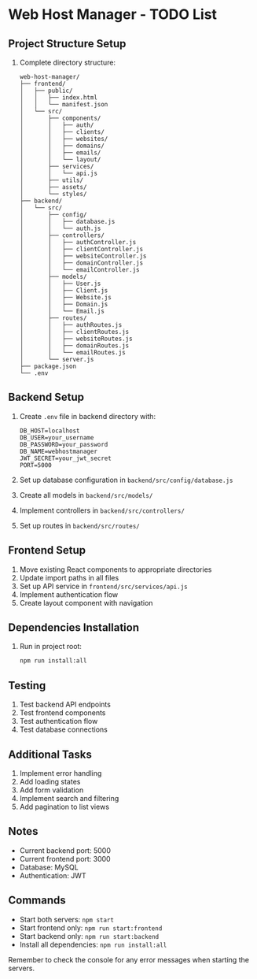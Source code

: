 # Web Host Manager - TODO List

## Project Structure Setup
1. Complete directory structure:
   ```
   web-host-manager/
   ├── frontend/
   │   ├── public/
   │   │   ├── index.html
   │   │   └── manifest.json
   │   └── src/
   │       ├── components/
   │       │   ├── auth/
   │       │   ├── clients/
   │       │   ├── websites/
   │       │   ├── domains/
   │       │   ├── emails/
   │       │   └── layout/
   │       ├── services/
   │       │   └── api.js
   │       ├── utils/
   │       ├── assets/
   │       └── styles/
   ├── backend/
   │   └── src/
   │       ├── config/
   │       │   ├── database.js
   │       │   └── auth.js
   │       ├── controllers/
   │       │   ├── authController.js
   │       │   ├── clientController.js
   │       │   ├── websiteController.js
   │       │   ├── domainController.js
   │       │   └── emailController.js
   │       ├── models/
   │       │   ├── User.js
   │       │   ├── Client.js
   │       │   ├── Website.js
   │       │   ├── Domain.js
   │       │   └── Email.js
   │       ├── routes/
   │       │   ├── authRoutes.js
   │       │   ├── clientRoutes.js
   │       │   ├── websiteRoutes.js
   │       │   ├── domainRoutes.js
   │       │   └── emailRoutes.js
   │       └── server.js
   ├── package.json
   └── .env
   ```

## Backend Setup
1. Create `.env` file in backend directory with:
   ```
   DB_HOST=localhost
   DB_USER=your_username
   DB_PASSWORD=your_password
   DB_NAME=webhostmanager
   JWT_SECRET=your_jwt_secret
   PORT=5000
   ```

2. Set up database configuration in `backend/src/config/database.js`
3. Create all models in `backend/src/models/`
4. Implement controllers in `backend/src/controllers/`
5. Set up routes in `backend/src/routes/`

## Frontend Setup
1. Move existing React components to appropriate directories
2. Update import paths in all files
3. Set up API service in `frontend/src/services/api.js`
4. Implement authentication flow
5. Create layout component with navigation

## Dependencies Installation
1. Run in project root:
   ```bash
   npm run install:all
   ```

## Testing
1. Test backend API endpoints
2. Test frontend components
3. Test authentication flow
4. Test database connections

## Additional Tasks
1. Implement error handling
2. Add loading states
3. Add form validation
4. Implement search and filtering
5. Add pagination to list views

## Notes
- Current backend port: 5000
- Current frontend port: 3000
- Database: MySQL
- Authentication: JWT

## Commands
- Start both servers: `npm start`
- Start frontend only: `npm run start:frontend`
- Start backend only: `npm run start:backend`
- Install all dependencies: `npm run install:all`

Remember to check the console for any error messages when starting the servers. 